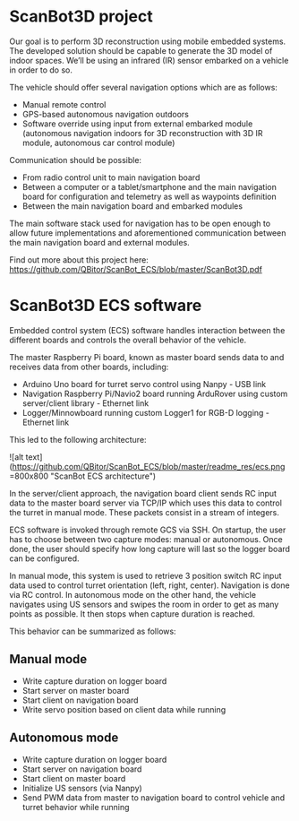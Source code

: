 # ScanBot3D project

Our goal is to perform 3D reconstruction using mobile embedded systems. The developed solution should be capable to generate the 3D model of indoor spaces. We’ll be using an infrared (IR) sensor embarked on a vehicle in order to do so.

The vehicle should offer several navigation options which are as follows:
- Manual remote control
- GPS-based autonomous navigation outdoors
- Software override using input from external embarked module (autonomous navigation indoors for 3D reconstruction with 3D IR module, autonomous car control module)

Communication should be possible:
- From radio control unit to main navigation board
- Between a computer or a tablet/smartphone and the main navigation board for configuration and telemetry as well as waypoints definition
- Between the main navigation board and embarked modules

The main software stack used for navigation has to be open enough to allow future implementations and aforementioned communication between the main navigation board and external modules.

Find out more about this project here: https://github.com/QBitor/ScanBot_ECS/blob/master/ScanBot3D.pdf

# ScanBot3D ECS software

Embedded control system (ECS) software handles interaction between the different boards and controls
the overall behavior of the vehicle.

The master Raspberry Pi board, known as master board sends data to and receives data from other boards, including:
- Arduino Uno board for turret servo control using Nanpy - USB link
- Navigation Raspberry Pi/Navio2 board running ArduRover using custom server/client library - Ethernet link
- Logger/Minnowboard running custom Logger1 for RGB-D logging - Ethernet link

This led to the following architecture:

![alt text](https://github.com/QBitor/ScanBot_ECS/blob/master/readme_res/ecs.png =800x800 "ScanBot ECS architecture")

In the server/client approach, the navigation board client sends RC input data to the master board server via TCP/IP which uses this data to control the turret in manual mode. These packets consist in a stream of integers.

ECS software is invoked through remote GCS via SSH. On startup, the user has to choose between two capture modes: manual or autonomous. Once done, the user should specify how long capture will last so the logger board can be configured. 

In manual mode, this system is used to retrieve 3 position switch RC input data used to control turret orientation (left, right, center). Navigation is done via RC control. In autonomous mode on the other hand, the vehicle navigates using US sensors and swipes the room in order to get as many points as possible. It then stops when capture duration is reached.

This behavior can be summarized as follows:

## Manual mode
- Write capture duration on logger board
- Start server on master board
- Start client on navigation board
- Write servo position based on client data while running

## Autonomous mode
- Write capture duration on logger board
- Start server on navigation board
- Start client on master board
- Initialize US sensors (via Nanpy)
- Send PWM data from master to navigation board to control vehicle and turret behavior while running

